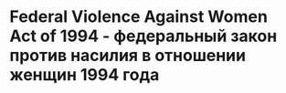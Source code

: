 # Federal Violence Against Women Act of 1994 - федеральный закон против насилия в отношении женщин 1994 года
